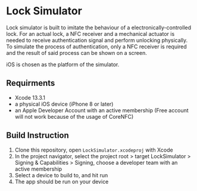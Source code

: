 # Lock Simulator

Lock simulator is built to imitate the behaviour of a electronically-controlled lock. For an actual lock, a NFC receiver and a mechanical actuator is needed to receive authentication signal and perform unlocking physically. To simulate the process of authentication, only a NFC receiver is required and the result of said process can be shown on a screen.

iOS is chosen as the platform of the simulator.

## Requirments

- Xcode 13.3.1
- a physical iOS device (iPhone 8 or later)
- an Apple Developer Account with an active membership (Free account will not work because of the usage of CoreNFC)

## Build Instruction

1. Clone this repository, open `LockSimulator.xcodeproj` with Xcode
2. In the project navigator, select the project root > target LockSimulator > Signing & Capabilities > Signing, choose a developer team with an active membership
3. Select a device to build to, and hit run
4. The app should be run on your device
